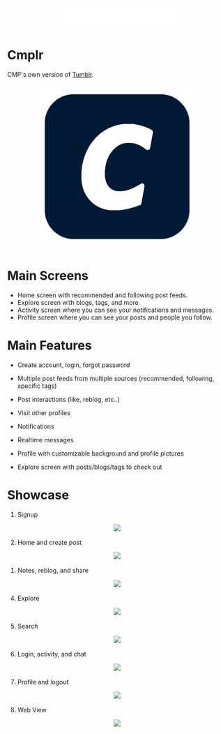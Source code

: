 <div align="center">
  <img src="cmplr\lib\utilities\assets\logo\logo.png">
</div>

# Cmplr 

CMP's own version of [Tumblr](https://tumblr.com/).
<div align="center">
  <img src="cmplr\lib\utilities\assets\logo\trans_logo.png">
</div>

# Main Screens

- Home screen with recommended and following post feeds.
- Explore screen with blogs, tags, and more.
- Activity screen where you can see your notifications and messages.
- Profile screen where you can see your posts and people you follow.

# Main Features

- Create account, login, forgot password

- Multiple post feeds from multiple sources (recommended, following, specific tags)

- Post interactions (like, reblog, etc..)

- Visit other profiles

- Notifications

- Realtime messages

- Profile with customizable background and profile pictures

- Explore screen with posts/blogs/tags to check out

# Showcase

1. Signup
<div align="center">
  <img src="gifs/signup-spedup.gif">
</div>

2. Home and create post
<div align="center">
  <img src="gifs/home-and-create-post-spedup.gif">
</div>

1. Notes, reblog, and share
<div align="center">
  <img src="gifs/notes-and-reblog-spedup.gif">
</div>

4. Explore 
<div align="center">
  <img src="gifs/explore-spedup.mp4.gif">
</div>

5. Search
<div align="center">
  <img src="gifs/search-spedup.gif">
</div>

6. Login, activity, and chat
<div align="center">
  <img src="gifs/chat-spedup.gif">
</div>

7. Profile and logout
<div align="center">
  <img src="gifs/profile-and-logout-spedup.gif">
</div>

8. Web View
<div align="center">
  <img src="gifs/web-view-spedup.mp4.gif">
</div>